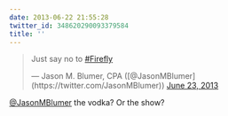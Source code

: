 ```yaml
---
date: 2013-06-22 21:55:28
twitter_id: 348620290093379584
title: ''
---
```


<blockquote class="twitter-tweet"><p lang="en" dir="ltr">Just say no to <a href="https://twitter.com/hashtag/Firefly?src=hash&amp;ref_src=twsrc%5Etfw">#Firefly</a></p>&mdash; Jason M. Blumer, CPA ([@JasonMBlumer](https://twitter.com/JasonMBlumer)) <a href="https://twitter.com/JasonMBlumer/status/348617480694030336?ref_src=twsrc%5Etfw">June 23, 2013</a></blockquote>
<script async src="https://platform.twitter.com/widgets.js" charset="utf-8"></script>

[@JasonMBlumer](https://twitter.com/JasonMBlumer) the vodka? Or the show?
